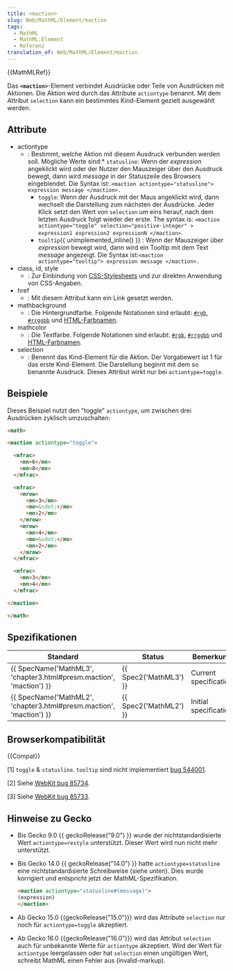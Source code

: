 ```yaml
---
title: <maction>
slug: Web/MathML/Element/maction
tags:
  - MathML
  - MathML:Element
  - Referenz
translation_of: Web/MathML/Element/maction
---
```

{{MathMLRef}}

Das **`<maction>`**-Element verbindet Ausdrücke oder Teile von Ausdrücken mit Aktionen. Die Aktion wird durch das Attribute `actiontype` benannt. Mit dem Attribut `selection` kann ein bestimmtes Kind-Element gezielt ausgewählt werden.

## Attribute

- actiontype
  - : Bestimmt, welche Aktion mit diesem Ausdruck verbunden werden soll. Mögliche Werte sind:\* `statusline`: Wenn der _expression_ angeklickt wird oder der Nutzer den Mauszeiger über den Ausdruck bewegt, dann wird _message_ in der Statuszeile des Browsers eingeblendet. Die Syntax ist: `<maction actiontype="statusline"> expression message </maction>.`
    - `toggle`: Wenn der Ausdruck mit der Maus angeklickt wird, dann wechselt die Darstellung zum nächsten der Ausdrücke. Jeder Klick setzt den Wert von `selection` um eins herauf, nach dem letzten Ausdruck folgt wieder der erste.
      The syntax is: `<maction actiontype="toggle" selection="positive-integer" > expression1 expression2 expressionN </maction>`.
    - `tooltip`{{ unimplemented_inline() }} : Wenn der Mauszeiger über _expression_ bewegt wird, dann wird ein Tooltip mit dem Text _message_ angezeigt.
      Die Syntax ist:`<maction actiontype="tooltip"> expression message </maction>.`
- class, id, style
  - : Zur Einbindung von [CSS-Stylesheets](/de/docs/Web/CSS) und zur direkten Anwendung von CSS-Angaben.
- href
  - : Mit diesem Attribut kann ein Link gesetzt werden.
- mathbackground
  - : Die Hintergrundfarbe. Folgende Notationen sind erlaubt: [`#rgb`](https://developer.mozilla.org/de/docs/Web/CSS/Farben#rgb%28%29), [`#rrggbb`](https://developer.mozilla.org/de/docs/Web/CSS/Farben#rgb%28%29) und [HTML-Farbnamen](/de/docs/Web/CSS/Farben#Werte).
- mathcolor
  - : Die Textfarbe. Folgende Notationen sind erlaubt: [`#rgb`](https://developer.mozilla.org/de/docs/Web/CSS/Farben#rgb%28%29), [`#rrggbb`](https://developer.mozilla.org/de/docs/Web/CSS/Farben#rgb%28%29) und [HTML-Farbnamen](/de/docs/Web/CSS/Farben#Werte).
- selection
  - : Benennt das Kind-Element für die Aktion. Der Vorgabewert ist 1 für das erste Kind-Element. Die Darstellung beginnt mit dem so benannte Ausdruck. Dieses Attribut wirkt nur bei `actiontype=toggle`.

## Beispiele

Dieses Beispiel nutzt den "toggle" `actiontype`, um zwischen drei Ausdrücken zyklisch umzuschalten:

```html
<math>

<maction actiontype="toggle">

  <mfrac>
    <mn>6</mn>
    <mn>8</mn>
  </mfrac>

  <mfrac>
    <mrow>
      <mn>3</mn>
      <mo>&sdot;</mo>
      <mn>2</mn>
    </mrow>
    <mrow>
      <mn>4</mn>
      <mo>&sdot;</mo>
      <mn>2</mn>
    </mrow>
  </mfrac>

  <mfrac>
    <mn>3</mn>
    <mn>4</mn>
  </mfrac>

</maction>

</math>
```

## Spezifikationen

| Standard                                                                                 | Status                       | Bemerkung             |
| ---------------------------------------------------------------------------------------- | ---------------------------- | --------------------- |
| {{ SpecName('MathML3', 'chapter3.html#presm.maction', 'maction') }} | {{ Spec2('MathML3') }} | Current specification |
| {{ SpecName('MathML2', 'chapter3.html#presm.maction', 'maction') }} | {{ Spec2('MathML2') }} | Initial specification |

## Browserkompatibilität

{{Compat}}

\[1] `toggle` & `statusline`. `tooltip` sind nicht implementiert [bug 544001](https://bugzilla.mozilla.org/show_bug.cgi?id=544001).

\[2] Siehe [WebKit bug 85734](https://bugs.webkit.org/show_bug.cgi?id=85734).

\[3] Siehe [WebKit bug 85733](https://bugs.webkit.org/show_bug.cgi?id=85733).

## Hinweise zu Gecko

- Bis Gecko 9.0 {{ geckoRelease("9.0") }} wurde der nichtstandardisierte Wert `actiontype=restyle` unterstützt. Dieser Wert wird nun nicht mehr unterstützt.
- Bis Gecko 14.0 {{ geckoRelease("14.0") }} hatte `actiontype=statusline` eine nichtstandardisierte Schreibweise (siehe unten). Dies wurde korrigiert und entspricht jetzt der MathML-Spezifikation.

  ```html
  <maction actiontype="statusline#(message)">
  (expression)
  </maction>
  ```

- Ab Gecko 15.0 {{geckoRelease("15.0")}} wird das Attribute `selection` nur noch für `actiontype=toggle` akzeptiert.
- Ab Gecko 16.0 {{geckoRelease("16.0")}} wird das Attribut `selection` auch für unbekannte Werte für `actiontype` akzeptiert. Wird der Wert für `actiontype` leergelassen oder hat `selection` einen ungültigen Wert, schreibt MathML einen Fehler aus (invalid-markup).
